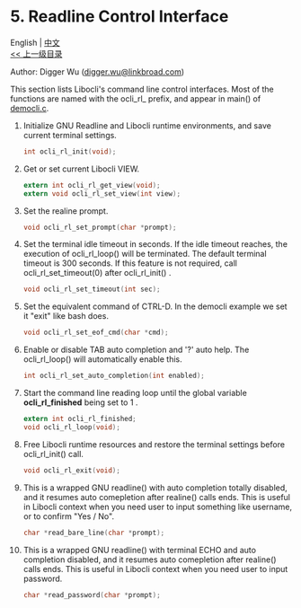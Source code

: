 # 5. Readline Control Interface

English | [中文](Wrapped%20Readline.zh_CN.md)
<br>
[<< 上一级目录](README.md)  

Author: Digger Wu (digger.wu@linkbroad.com)

This section lists Libocli's command line control interfaces. Most of the functions are named with the ocli_rl_ prefix, and appear in main() of [democli.c](../example/democli.c).


1. Initialize GNU Readline and Libocli runtime environments, and save current terminal settings.
    ```c
    int ocli_rl_init(void);
    ```
2. Get or set current Libocli VIEW.
    ```c
    extern int ocli_rl_get_view(void);
    extern void ocli_rl_set_view(int view);
    ```
3. Set the realine prompt.
    ```c
    void ocli_rl_set_prompt(char *prompt);
    ```
4. Set the terminal idle timeout in seconds. If the idle timeout reaches, the execution of ocli_rl_loop() will be terminated. The default terminal timeout is 300 seconds. If this feature is not required, call ocli_rl_set_timeout(0) after ocli_rl_init() .
    ```c
    void ocli_rl_set_timeout(int sec);
    ```
5. Set the equivalent command of CTRL-D. In the democli example we set it "exit" like bash does.
    ```c
    void ocli_rl_set_eof_cmd(char *cmd);
    ```
6. Enable or disable TAB auto completion and '?' auto help. The ocli_rl_loop() will automatically enable this.
    ```c
    int ocli_rl_set_auto_completion(int enabled);
    ```
7. Start the command line reading loop until the global variable **ocli_rl_finished** being set to 1 .
    ```c
    extern int ocli_rl_finished;
    void ocli_rl_loop(void);
    ```   
8. Free Libocli runtime resources and restore the terminal settings before ocli_rl_init() call.
    ```c
    void ocli_rl_exit(void);
    ```
9. This is a wrapped GNU readline() with auto completion totally disabled, and it resumes auto comepletion after realine() calls ends. This is useful in Libocli context when you need user to input something like username, or to confirm "Yes / No".
    ```c
    char *read_bare_line(char *prompt);
    ```
10. This is a wrapped GNU readline() with terminal ECHO and auto completion disabled, and it resumes auto comepletion after realine() calls ends. This is useful in Libocli context when you need user to input password.
    ```c
    char *read_password(char *prompt);
    ```

